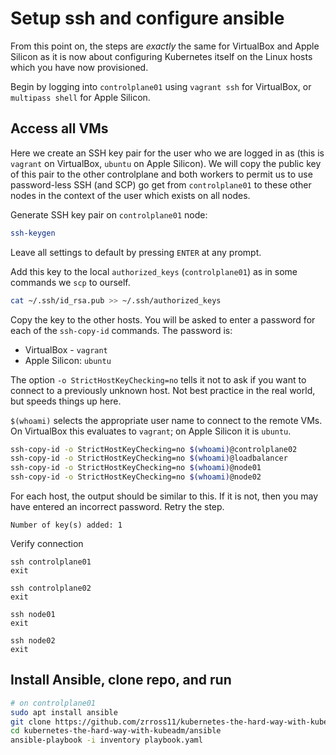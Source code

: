 # Setup ssh and configure ansible

From this point on, the steps are *exactly* the same for VirtualBox and Apple Silicon as it is now about configuring Kubernetes itself on the Linux hosts which you have now provisioned.

Begin by logging into `controlplane01` using `vagrant ssh` for VirtualBox, or `multipass shell` for Apple Silicon.

## Access all VMs

Here we create an SSH key pair for the user who we are logged in as (this is `vagrant` on VirtualBox, `ubuntu` on Apple Silicon). We will copy the public key of this pair to the other controlplane and both workers to permit us to use password-less SSH (and SCP) go get from `controlplane01` to these other nodes in the context of the user which exists on all nodes.

Generate SSH key pair on `controlplane01` node:

[//]: # (host:controlplane01)

```bash
ssh-keygen
```

Leave all settings to default by pressing `ENTER` at any prompt.

Add this key to the local `authorized_keys` (`controlplane01`) as in some commands we `scp` to ourself.

```bash
cat ~/.ssh/id_rsa.pub >> ~/.ssh/authorized_keys
```

Copy the key to the other hosts. You will be asked to enter a password for each of the `ssh-copy-id` commands. The password is:
* VirtualBox - `vagrant`
* Apple Silicon: `ubuntu`

The option `-o StrictHostKeyChecking=no` tells it not to ask if you want to connect to a previously unknown host. Not best practice in the real world, but speeds things up here.

`$(whoami)` selects the appropriate user name to connect to the remote VMs. On VirtualBox this evaluates to `vagrant`; on Apple Silicon it is `ubuntu`.

```bash
ssh-copy-id -o StrictHostKeyChecking=no $(whoami)@controlplane02
ssh-copy-id -o StrictHostKeyChecking=no $(whoami)@loadbalancer
ssh-copy-id -o StrictHostKeyChecking=no $(whoami)@node01
ssh-copy-id -o StrictHostKeyChecking=no $(whoami)@node02
```

For each host, the output should be similar to this. If it is not, then you may have entered an incorrect password. Retry the step.

```
Number of key(s) added: 1
```

Verify connection

```
ssh controlplane01
exit

ssh controlplane02
exit

ssh node01
exit

ssh node02
exit
```

## Install Ansible, clone repo, and run

```bash
# on controlplane01
sudo apt install ansible
git clone https://github.com/zrross11/kubernetes-the-hard-way-with-kubeadm.git
cd kubernetes-the-hard-way-with-kubeadm/ansible
ansible-playbook -i inventory playbook.yaml
```